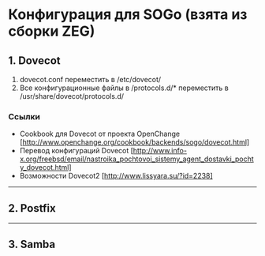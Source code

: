 # Конфигурация для SOGo (взята из сборки ZEG)

## 1. Dovecot 

1) dovecot.conf переместить в /etc/dovecot/
2) Все конфигурационные файлы в /protocols.d/* переместить 
   в /usr/share/dovecot/protocols.d/

### Ссылки

  - Cookbook для Dovecot от проекта OpenChange [http://www.openchange.org/cookbook/backends/sogo/dovecot.html]
  - Перевод конфигураций Dovecot [http://www.info-x.org/freebsd/email/nastroika_pochtovoi_sistemy_agent_dostavki_pochty_dovecot.html]
  - Возможности Dovecot2 [http://www.lissyara.su/?id=2238]

----

## 2. Postfix


----

## 3. Samba

